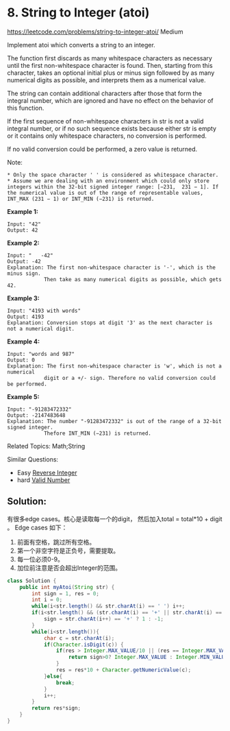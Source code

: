 # 8. String to Integer (atoi)
<https://leetcode.com/problems/string-to-integer-atoi/>
Medium

Implement atoi which converts a string to an integer.

The function first discards as many whitespace characters as necessary until the first non-whitespace character is found. Then, starting from this character, takes an optional initial plus or minus sign followed by as many numerical digits as possible, and interprets them as a numerical value.

The string can contain additional characters after those that form the integral number, which are ignored and have no effect on the behavior of this function.

If the first sequence of non-whitespace characters in str is not a valid integral number, or if no such sequence exists because either str is empty or it contains only whitespace characters, no conversion is performed.

If no valid conversion could be performed, a zero value is returned.

Note:

    * Only the space character ' ' is considered as whitespace character.
    * Assume we are dealing with an environment which could only store integers within the 32-bit signed integer range: [−231,  231 − 1]. If the numerical value is out of the range of representable values, INT_MAX (231 − 1) or INT_MIN (−231) is returned.

**Example 1:**

    Input: "42"
    Output: 42

**Example 2:**

    Input: "   -42"
    Output: -42
    Explanation: The first non-whitespace character is '-', which is the minus sign.
                Then take as many numerical digits as possible, which gets 42.

**Example 3:**

    Input: "4193 with words"
    Output: 4193
    Explanation: Conversion stops at digit '3' as the next character is not a numerical digit.

**Example 4:**

    Input: "words and 987"
    Output: 0
    Explanation: The first non-whitespace character is 'w', which is not a numerical 
                digit or a +/- sign. Therefore no valid conversion could be performed.

**Example 5:**

    Input: "-91283472332"
    Output: -2147483648
    Explanation: The number "-91283472332" is out of the range of a 32-bit signed integer.
                Thefore INT_MIN (−231) is returned.

Related Topics: Math;String

Similar Questions: 
* Easy [Reverse Integer](https://leetcode.com/problems/reverse-integer/)
* hard [Valid Number](https://leetcode.com/problems/valid-number/)


## Solution: 
有很多edge cases。核心是读取每一个的digit， 然后加入total = total*10 + digit 。
Edge cases 如下：
1. 前面有空格，跳过所有空格。
2. 第一个非空字符是正负号，需要提取。
3. 每一位必须0-9。
4. 加位前注意是否会超出Integer的范围。

```java
class Solution {
    public int myAtoi(String str) {
        int sign = 1, res = 0;
        int i = 0;
        while(i<str.length() && str.charAt(i) == ' ') i++;
        if(i<str.length() && (str.charAt(i) == '+' || str.charAt(i) == '-')){
            sign = str.charAt(i++) == '+' ? 1 : -1;
        }
        while(i<str.length()){
            char c = str.charAt(i);
            if(Character.isDigit(c)) {
                if(res > Integer.MAX_VALUE/10 || (res == Integer.MAX_VALUE/10 && Character.getNumericValue(c)>7)){
                    return sign>0? Integer.MAX_VALUE : Integer.MIN_VALUE;
                }
                res = res*10 + Character.getNumericValue(c);
            }else{
                break;
            }
            i++;
        }
        return res*sign;
    }
}
```